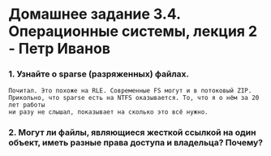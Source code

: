 <h1>Домашнее задание 3.4. Операционные системы, лекция 2 - Петр Иванов</h1>

<h3>1. Узнайте о sparse (разряженных) файлах.</h3>

	Почитал. Это похоже на RLE. Современные FS могут и в потоковый ZIP. 
	Прикольно, что sparse есть на NTFS оказывается. То, что я о нём за 20 лет работы 
	ни разу не слышал, показывает на сколько это всё нужно.  
	
<h3>2. Могут ли файлы, являющиеся жесткой ссылкой на один объект, иметь разные права доступа и владельца? Почему?</h3>


